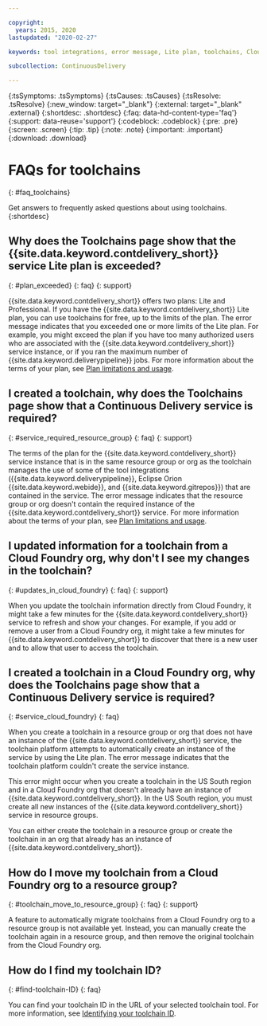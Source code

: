 ```yaml
---

copyright:
  years: 2015, 2020
lastupdated: "2020-02-27"

keywords: tool integrations, error message, Lite plan, toolchains, Cloud Foundry orgs, resource groups, IBM Cloud

subcollection: ContinuousDelivery

---
```

<!-- Common attributes used in the template are defined as follows: -->
{:tsSymptoms: .tsSymptoms}
{:tsCauses: .tsCauses}
{:tsResolve: .tsResolve}
{:new_window: target="_blank"}
{:external: target="_blank" .external}
{:shortdesc: .shortdesc}
{:faq: data-hd-content-type='faq'}
{:support: data-reuse='support'}
{:codeblock: .codeblock}
{:pre: .pre}
{:screen: .screen}
{:tip: .tip}
{:note: .note}
{:important: .important}
{:download: .download}

# FAQs for toolchains
{: #faq_toolchains}

Get answers to frequently asked questions about using toolchains.
{:shortdesc} 


## Why does the Toolchains page show that the {{site.data.keyword.contdelivery_short}} service Lite plan is exceeded?
{: #plan_exceeded}
{: faq}
{: support}

{{site.data.keyword.contdelivery_short}} offers two plans: Lite and Professional. If you have the {{site.data.keyword.contdelivery_short}} Lite plan, you can use toolchains for free, up to the limits of the plan. The error message indicates that you exceeded one or more limits of the Lite plan. For example, you might exceed the plan if you have too many authorized users who are associated with the {{site.data.keyword.contdelivery_short}} service instance, or if you ran the maximum number of {{site.data.keyword.deliverypipeline}} jobs. For more information about the terms of your plan, see [Plan limitations and usage](/docs/services/ContinuousDelivery?topic=ContinuousDelivery-limitations_usage).


## I created a toolchain, why does the Toolchains page show that a Continuous Delivery service is required?
{: #service_required_resource_group}
{: faq}
{: support}

The terms of the plan for the {{site.data.keyword.contdelivery_short}} service instance that is in the same resource group or org as the toolchain manages the use of some of the tool integrations ({{site.data.keyword.deliverypipeline}}, Eclipse Orion {{site.data.keyword.webide}}, and {{site.data.keyword.gitrepos}}) that are contained in the service. The error message indicates that the resource group or org doesn't contain the required instance of the {{site.data.keyword.contdelivery_short}} service. For more information about the terms of your plan, see [Plan limitations and usage](/docs/services/ContinuousDelivery?topic=ContinuousDelivery-limitations_usage).


## I updated information for a toolchain from a Cloud Foundry org, why don't I see my changes in the toolchain?
{: #updates_in_cloud_foundry}
{: faq}
{: support}

When you update the toolchain information directly from Cloud Foundry, it might take a few minutes for the {{site.data.keyword.contdelivery_short}} service to refresh and show your changes. For example, if you add or remove a user from a Cloud Foundry org, it might take a few minutes for {{site.data.keyword.contdelivery_short}} to discover that there is a new user and to allow that user to access the toolchain.


## I created a toolchain in a Cloud Foundry org, why does the Toolchains page show that a Continuous Delivery service is required?
{: #service_cloud_foundry}
{: faq}

When you create a toolchain in a resource group or org that does not have an instance of the {{site.data.keyword.contdelivery_short}} service, the toolchain platform attempts to automatically create an instance of the service by using the Lite plan. The error message indicates that the toolchain platform couldn't create the service instance.

This error might occur when you create a toolchain in the US South region and in a Cloud Foundry org that doesn't already have an instance of {{site.data.keyword.contdelivery_short}}. In the US South region, you must create all new instances of the {{site.data.keyword.contdelivery_short}} service in resource groups. 

You can either create the toolchain in a resource group or create the toolchain in an org that already has an instance of {{site.data.keyword.contdelivery_short}}.
  

## How do I move my toolchain from a Cloud Foundry org to a resource group?
{: #toolchain_move_to_resource_group}
{: faq}
{: support}

A feature to automatically migrate toolchains from a Cloud Foundry org to a resource group is not available yet. Instead, you can manually create the toolchain again in a resource group, and then remove the original toolchain from the Cloud Foundry org.


## How do I find my toolchain ID?
{: #find-toolchain-ID}
{: faq}

You can find your toolchain ID in the URL of your selected toolchain tool. For more information, see [Identifying your toolchain ID](/docs/ContinuousDelivery?topic=ContinuousDelivery-aggregating-multiple-sources). 
